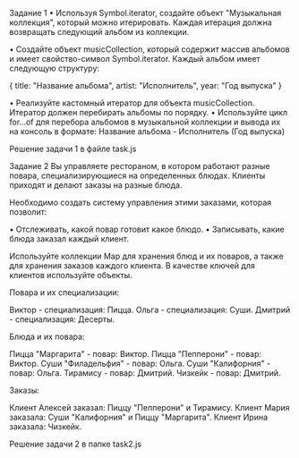 Задание 1
• Используя Symbol.iterator, создайте объект "Музыкальная коллекция", который можно итерировать. Каждая итерация должна возвращать следующий альбом из коллекции.

• Создайте объект musicCollection, который содержит массив альбомов и имеет свойство-символ Symbol.iterator. Каждый альбом имеет следующую структуру:

{
title: "Название альбома",
artist: "Исполнитель",
year: "Год выпуска"
}

• Реализуйте кастомный итератор для объекта musicCollection. Итератор должен перебирать альбомы по порядку.
• Используйте цикл for...of для перебора альбомов в музыкальной коллекции и вывода их на консоль в формате: Название альбома - Исполнитель (Год выпуска)

Решение задачи 1 в файле task.js

<!-- const musicCollection = {
    albums: [
      { title: "Альбом1", artist: "Исполнитель1", year: 1973 },
      { title: "Альбом2", artist: "Исполнитель2", year: 1982 },
      { title: "Альбом3 Black", artist: "Исполнитель3", year: 1980 },
      { title: "Альбом4", artist: "Исполнитель4", year: 1977 },
      { title: "Альбом5", artist: "Исполнитель5", year: 1969 }
    ],
  
    [Symbol.iterator]() {
      let index = 0;
      const albums = this.albums;
  
      return {
        next() {
          if (index < albums.length) {
            return { value: albums[index++], done: false };
          } else {
            return { done: true };
          }
        }
      };
    }
  };
  
  // Используем цикл for...of для перебора альбомов
  for (const album of musicCollection) {
    console.log(`${album.title} - ${album.artist} (${album.year})`);
  } -->


Задание 2
Вы управляете рестораном, в котором работают разные повара, специализирующиеся на определенных блюдах. Клиенты приходят и делают заказы на разные блюда.

Необходимо создать систему управления этими заказами, которая позволит:

• Отслеживать, какой повар готовит какое блюдо.
• Записывать, какие блюда заказал каждый клиент.

Используйте коллекции Map для хранения блюд и их поваров, а также для хранения заказов каждого клиента. В качестве ключей для клиентов используйте объекты.

Повара и их специализации:

Виктор - специализация: Пицца.
Ольга - специализация: Суши.
Дмитрий - специализация: Десерты.

Блюда и их повара:

Пицца "Маргарита" - повар: Виктор.
Пицца "Пепперони" - повар: Виктор.
Суши "Филадельфия" - повар: Ольга.
Суши "Калифорния" - повар: Ольга.
Тирамису - повар: Дмитрий.
Чизкейк - повар: Дмитрий.

Заказы:

Клиент Алексей заказал: Пиццу "Пепперони" и Тирамису.
Клиент Мария заказала: Суши "Калифорния" и Пиццу "Маргарита".
Клиент Ирина заказала: Чизкейк.


Решение задачи 2 в папке task2.js

<!-- // 1. Map для блюд и поваров
const dishToChef = new Map();

// Добавляем блюда и поваров, которые их готовят
dishToChef.set("Пицца 'Маргарита'", "Виктор");
dishToChef.set("Пицца 'Пепперони'", "Виктор");
dishToChef.set("Суши 'Филадельфия'", "Ольга");
dishToChef.set("Суши 'Калифорния'", "Ольга");
dishToChef.set("Тирамису", "Дмитрий");
dishToChef.set("Чизкейк", "Дмитрий");

// 2. Map для заказов клиентов
const clientOrders = new Map();

// Функция для добавления заказа клиента
function addOrder(client, dish) {
  if (!clientOrders.has(client)) {
    clientOrders.set(client, []); // Создаем запись для нового клиента
  }
  
  clientOrders.get(client).push(dish); // Добавляем заказанное блюдо
}

// 3. Создаем клиентов (ключи в Map)
const clientAlexey = { name: "Клиент: Алексей" };
const clientMaria = { name: "Клиент: Мария" };
const clientIrina = { name: "Клиент: Ирина" };

// Добавляем заказы клиентов
addOrder(clientAlexey, "Пицца 'Пепперони'");
addOrder(clientAlexey, "Тирамису");

addOrder(clientMaria, "Суши 'Калифорния'");
addOrder(clientMaria, "Пицца 'Маргарита'");

addOrder(clientIrina, "Чизкейк");

// 4. Функция для получения повара, который готовит блюдо
function getChefForDish(dish) {
  return dishToChef.get(dish);
}

// 5. Выводим заказы клиентов и поваров, которые будут готовить их блюда
for (const [client, orders] of clientOrders.entries()) {
  console.log(`${client.name} заказал:`);
  for (const dish of orders) {
    const chef = getChefForDish(dish);
    console.log(`- ${dish} (готовит ${chef})`);
  }
  console.log(""); // Для разделения информации о клиентах
} -->
